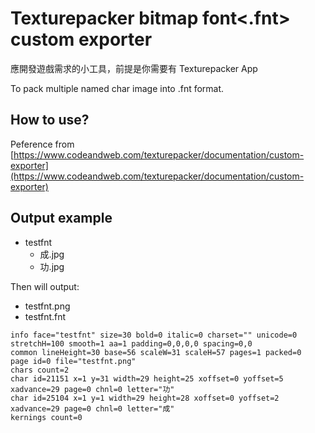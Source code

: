 # Texturepacker bitmap font<.fnt> custom exporter

應開發遊戲需求的小工具，前提是你需要有 Texturepacker App

To pack multiple named char image into .fnt format.

## How to use?
Peference from [https://www.codeandweb.com/texturepacker/documentation/custom-exporter](https://www.codeandweb.com/texturepacker/documentation/custom-exporter)

## Output example
- testfnt
  - 成.jpg
  - 功.jpg

Then will output:

- testfnt.png
- testfnt.fnt

```
info face="testfnt" size=30 bold=0 italic=0 charset="" unicode=0 stretchH=100 smooth=1 aa=1 padding=0,0,0,0 spacing=0,0
common lineHeight=30 base=56 scaleW=31 scaleH=57 pages=1 packed=0
page id=0 file="testfnt.png"
chars count=2 
char id=21151 x=1 y=31 width=29 height=25 xoffset=0 yoffset=5 xadvance=29 page=0 chnl=0 letter="功"
char id=25104 x=1 y=1 width=29 height=28 xoffset=0 yoffset=2 xadvance=29 page=0 chnl=0 letter="成"
kernings count=0
```
